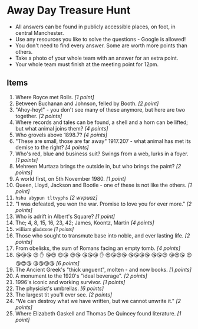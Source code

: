 # Away Day Treasure Hunt

* All answers can be found in publicly accessible places, on foot, in central Manchester.
* Use any resources you like to solve the questions - Google is allowed!
* You don't need to find every answer. Some are worth more points than others.
* Take a photo of your whole team with an answer for an extra point.
* Your whole team must finish at the meeting point for 12pm.

## Items

1. Where Royce met Rolls. *[1 point]*
1. Between Buchanan and Johnson, felled by Booth. *[2 point]*
1. "Ahoy-hoy!" - you don't see many of these anymore, but here are two together. *[2 points]*
1. Where records and tales can be found, a shell and a horn can be lifted; but what animal joins them? *[4 points]*
1. Who grovels above 1898.7? *[4 points]*
1. "These are small, those are far away" 1917.207 - what animal has met its demise to the right? *[4 points]*
1. Who's red, blue and business suit? Swings from a web, lurks in a foyer. *[1 points]*
1. Mehreen Murtaza brings the outside in, but who brings the paint? *[2 points]*
1. A world first, on 5th November 1980. *[1 point]*
1. Queen, Lloyd, Jackson and Bootle - one of these is not like the others. *[1 point]*
1. `hshu abypun tltvyphs` *[2 wvpuaz]*
1. "I was defeated, you won the war. Promise to love you for ever more." *[2 points]*
1. Who is adrift in Albert's Square? *[1 point]*
1. The; 4, 8, 15, 16, 23, 42; James, Koontz, Martin *[4 points]*
1. <span style="font-family: wingdings;">william gladstone</span> *[1 <span style="font-family: wingdings;">points</span>]*
1. Those who sought to transmute base into noble, and ever lasting life. *[2 points]*
1. From obelisks, the sum of Romans facing an empty tomb. *[4 points]*
1. 😘😘😘 😍 ✋ 😘😍 😍😘 😍😘 😘😘😘 ✋ 😍😘😍😘 😘😘😘😘 😘😘😍 😘😍😘 😍😘😍😘 😘😘😘😘 *[6 points]*
1. The Ancient Greek's "thick unguent", molten - and now books. *[1 points]*
1. A monument to the 1920's "ideal beverage". *[2 points]*
1. 1996's iconic and working survivor. *[1 points]*
1. The physicist's umbrellas. *[6 points]*
1. The largest tit you'll ever see. *[2 points]*
1. "We can destroy what we have written, but we cannot unwrite it." *[2 points]*
1. Where Elizabeth Gaskell and Thomas De Quincey found literature. *[1 point]*
